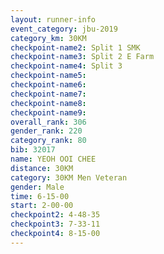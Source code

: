 ```yaml
---
layout: runner-info 
event_category: jbu-2019 
category_km: 30KM 
checkpoint-name2: Split 1 SMK 
checkpoint-name3: Split 2 E Farm 
checkpoint-name4: Split 3 
checkpoint-name5: 
checkpoint-name6: 
checkpoint-name7: 
checkpoint-name8: 
checkpoint-name9: 
overall_rank: 306
gender_rank: 220
category_rank: 80
bib: 32017
name: YEOH OOI CHEE
distance: 30KM
category: 30KM Men Veteran
gender: Male
time: 6-15-00
start: 2-00-00
checkpoint2: 4-48-35
checkpoint3: 7-33-11
checkpoint4: 8-15-00
---
```

